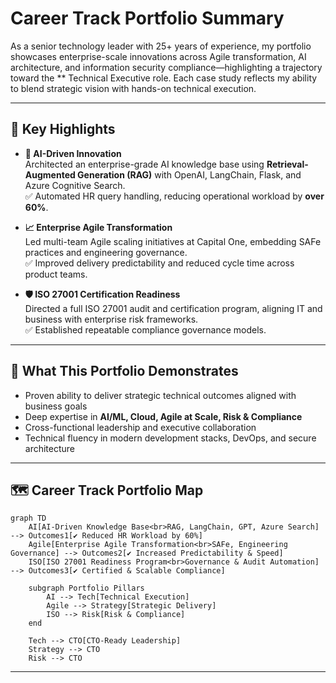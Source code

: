 # Career Track Portfolio Summary

As a senior technology leader with 25+ years of experience, my portfolio showcases enterprise-scale innovations across Agile transformation, AI architecture, and information security compliance—highlighting a trajectory toward the ** Technical Executive role. Each case study reflects my ability to blend strategic vision with hands-on technical execution.

---

## 🔑 Key Highlights

- **🤖 AI-Driven Innovation**  
  Architected an enterprise-grade AI knowledge base using **Retrieval-Augmented Generation (RAG)** with OpenAI, LangChain, Flask, and Azure Cognitive Search.  
  ✅ Automated HR query handling, reducing operational workload by **over 60%**.

- **📈 Enterprise Agile Transformation**  
  Led multi-team Agile scaling initiatives at Capital One, embedding SAFe practices and engineering governance.  
  ✅ Improved delivery predictability and reduced cycle time across product teams.

- **🛡 ISO 27001 Certification Readiness**  
  Directed a full ISO 27001 audit and certification program, aligning IT and business with enterprise risk frameworks.  
  ✅ Established repeatable compliance governance models.

---

## 🧭 What This Portfolio Demonstrates

- Proven ability to deliver strategic technical outcomes aligned with business goals  
- Deep expertise in **AI/ML, Cloud, Agile at Scale, Risk & Compliance**  
- Cross-functional leadership and executive collaboration  
- Technical fluency in modern development stacks, DevOps, and secure architecture

---

## 🗺 Career Track Portfolio Map

```mermaid
graph TD
    AI[AI-Driven Knowledge Base<br>RAG, LangChain, GPT, Azure Search] --> Outcomes1[✔️ Reduced HR Workload by 60%]
    Agile[Enterprise Agile Transformation<br>SAFe, Engineering Governance] --> Outcomes2[✔️ Increased Predictability & Speed]
    ISO[ISO 27001 Readiness Program<br>Governance & Audit Automation] --> Outcomes3[✔️ Certified & Scalable Compliance]

    subgraph Portfolio Pillars
        AI --> Tech[Technical Execution]
        Agile --> Strategy[Strategic Delivery]
        ISO --> Risk[Risk & Compliance]
    end

    Tech --> CTO[CTO-Ready Leadership]
    Strategy --> CTO
    Risk --> CTO
```

---

